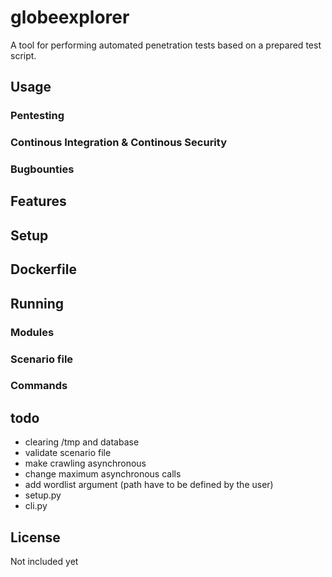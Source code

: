 # globeexplorer
A tool for performing automated penetration tests based on a prepared test script.

## Usage

### Pentesting

### Continous Integration & Continous Security

### Bugbounties

## Features

## Setup

## Dockerfile

## Running

### Modules

### Scenario file

### Commands



## todo
- clearing /tmp and database
- validate scenario file
- make crawling asynchronous
- change maximum asynchronous calls
- add wordlist argument (path have to be defined by the user)
- setup.py
- cli.py

## License
Not included yet
